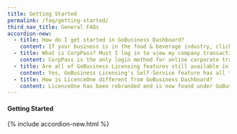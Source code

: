 ```yaml
---
title: Getting Started
permalink: /faq/getting-started/
third_nav_title: General FAQs
accordion-new:
  - title: How do I get started in GoBusiness Dashboard?
    content: If your business is in the food & beverage industry, click here to use our Guided Journey feature for step-by-step guidance to find out the licences you need, and apply for them.
  - title: What is CorpPass? Must I log in to view my company transactions?
    content: CorpPass is the only login method for online corporate transactions with more than 140 government digital services in GoBusiness Dashboard.  
  - title: Are all of GoBusiness Licensing features still available in GoBusiness Dashboard?
    content: Yes, GoBusiness Licensing's Self-Service feature has all the same functions as LicenceOne. With Self-Service, you can apply and pay for the licences you need, as well as update, renew or terminate them.
  - title: How is LicenceOne different from GoBusiness Dashboard?
    content: LicenceOne has been rebranded and is now found under GoBusiness Dashboard. The ala-carte feature has all the same functions as LicenceOne and now comes with a newly added Guided Journey feature to walk beginners through the licensing process.
---
```


#### Getting Started
{% include accordion-new.html %}

